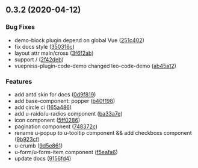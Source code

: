 ## 0.3.2 (2020-04-12)


### Bug Fixes

* demo-block plugin depend on global Vue ([251c402](https://github.com/lq782655835/yi-ui/commit/251c402da26a50a20184a19e70ef9c83ca5408eb))
* fix docs style ([350316c](https://github.com/lq782655835/yi-ui/commit/350316cdf1bade29a0c18d66fa3da016fc13e139))
* layout attr main/cross ([3f6f2ab](https://github.com/lq782655835/yi-ui/commit/3f6f2abe0368448540f8721337d9ff8047d9cff7))
* support / ([2f42deb](https://github.com/lq782655835/yi-ui/commit/2f42debf639ef7a44f41f341c5818b0a983da501))
* vuepress-plugin-code-demo changed leo-code-demo ([ab45a12](https://github.com/lq782655835/yi-ui/commit/ab45a12fe4079a779ded42f8678b5d59e4b11651))


### Features

* add antd skin for docs ([0d9f819](https://github.com/lq782655835/yi-ui/commit/0d9f819502f3d9f02da449c0a8f4e2e0d1db4b35))
* add base-component: popper ([b40f198](https://github.com/lq782655835/yi-ui/commit/b40f1986902264585dd525de48444b4d6f9f4de3))
* add circle ci ([165a486](https://github.com/lq782655835/yi-ui/commit/165a486db69ad7f54d0a29f79f6d69606f90df18))
* add u-raido/u-radios component ([ba33a7e](https://github.com/lq782655835/yi-ui/commit/ba33a7e7f21d21be181bd6bf3d23831580fecab9))
* icon component ([5ff0286](https://github.com/lq782655835/yi-ui/commit/5ff02868642e62cb1f057ceefeeaa549cfaf8a41))
* pagination component ([748372c](https://github.com/lq782655835/yi-ui/commit/748372cd733dac9cb6337b967a949dfeed59b89b))
* rename u-popup to  u-tooltip component && add checkboxs component ([9b923cf](https://github.com/lq782655835/yi-ui/commit/9b923cfdd0f4d6264754e0c7fa30c83072144614))
* u-crumb ([9d5e861](https://github.com/lq782655835/yi-ui/commit/9d5e861560ac659643450eb30d619ceb4f1ca02d))
* u-form/u-form-item component ([f5eafa6](https://github.com/lq782655835/yi-ui/commit/f5eafa6a3046d6b1bf48ded546d27a2a0d03a230))
* update docs ([9156fd4](https://github.com/lq782655835/yi-ui/commit/9156fd42a0e0655ec92ddf659d5dc1b342769ea6))



